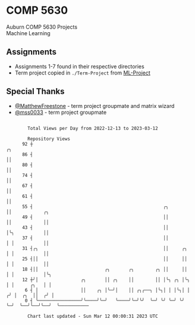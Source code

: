 # COMP 5630
Auburn COMP 5630 Projects  
Machine Learning

## Assignments
- Assignments 1-7 found in their respective directories
- Term project copied in `./Term-Project` from [ML-Project](https://github.com/wumphlett/ML-Project)

## Special Thanks
- [@MatthewFreestone](https://github.com/MatthewFreestone) - term project groupmate and matrix wizard
- [@mss0033](https://github.com/mss0033) - term project groupmate

```

        Total Views per Day from 2022-12-13 to 2023-03-12

        Repository Views
      92 ┼                                                             ╭╮
      86 ┤                                                             ││
      80 ┤                                                             ││
      74 ┤                                                             ││
      67 ┤                                                             ││
      61 ┤                                                             ││
      55 ┤                                                 ╭╮          ││            ╭╮
      49 ┤                                                 ││          ││            ││
      43 ┤                                                 ││          │╰╮           ││
      37 ┤                                                 ││          │ │           ││
      31 ┤╭╮                                               ││     ╭╮   │ │           ││
      25 ┤││                                               ││     ││   │ │           ││
      18 ┤││                         ╭╮       ╭╮        ╭╮ ││     ││   │ │           │╰╮
      12 ┼╯│                ╭╮       ││ ╭╮    ││        ││ │╰╮ ╭╮ │╰╮  │ │      ╭╮   │ │
       6 ┤ │                ││    ╭╮ │╰─╯│    ││ ╭╮╭──╮ │╰╮│ │ │╰╮│ │ ╭╯ │  ╭╮  ││  ╭╯ │
       0 ┤ ╰────────────────╯╰────╯╰─╯   ╰────╯╰─╯╰╯  ╰─╯ ╰╯ ╰─╯ ╰╯ ╰─╯  ╰──╯╰──╯╰──╯  ╰───────────

        Chart last updated - Sun Mar 12 00:00:31 2023 UTC
        
```
